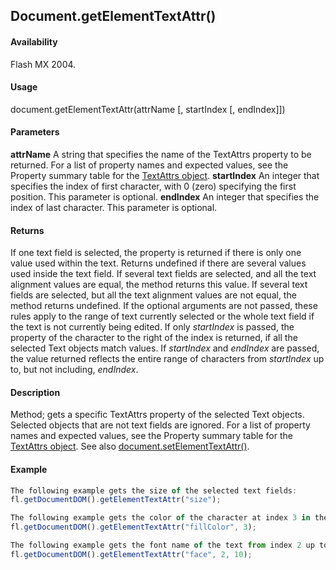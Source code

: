 ## Document.getElementTextAttr()

#### Availability

Flash MX 2004.

#### Usage

document.getElementTextAttr(attrName [, startIndex [, endIndex]])

#### Parameters

**attrName** A string that specifies the name of the TextAttrs property to be returned. For a list of property names and expected values, see the Property summary table for the [TextAttrs object](../TextAttrs_object/textAttrs_summary.md).
**startIndex** An integer that specifies the index of first character, with 0 (zero) specifying the first position. This parameter is optional.
**endIndex** An integer that specifies the index of last character. This parameter is optional.

#### Returns

If one text field is selected, the property is returned if there is only one value used within the text. Returns undefined if there are several values used inside the text field. If several text fields are selected, and all the text alignment values are equal, the method returns this value. If several text fields are selected, but all the text alignment values are not equal, the method returns undefined. If the optional arguments are not passed, these rules apply to the range of text currently selected or the whole text field if the text is not currently being edited. If only *startIndex* is passed, the property of the character to the right of the index is returned, if all the selected Text objects match values. If *startIndex* and *endIndex* are passed, the value returned reflects the entire range of characters from *startIndex* up to, but not including, *endIndex*.

#### Description

Method; gets a specific TextAttrs property of the selected Text objects. Selected objects that are not text fields are ignored. For a list of property names and expected values, see the Property summary table for the [TextAttrs object](../TextAttrs_object/textAttrs_summary.md). See also [document.setElementTextAttr()](../Document_object/docum500.md).

#### Example

```javascript
The following example gets the size of the selected text fields:
fl.getDocumentDOM().getElementTextAttr("size");

The following example gets the color of the character at index 3 in the selected text fields:
fl.getDocumentDOM().getElementTextAttr("fillColor", 3);

The following example gets the font name of the text from index 2 up to, but not including, index 10 of the selected text fields:
fl.getDocumentDOM().getElementTextAttr("face", 2, 10);

```
